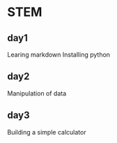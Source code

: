 # STEM
## day1
Learing markdown
Installing python
## day2
Manipulation of data
## day3
Building a simple calculator 
